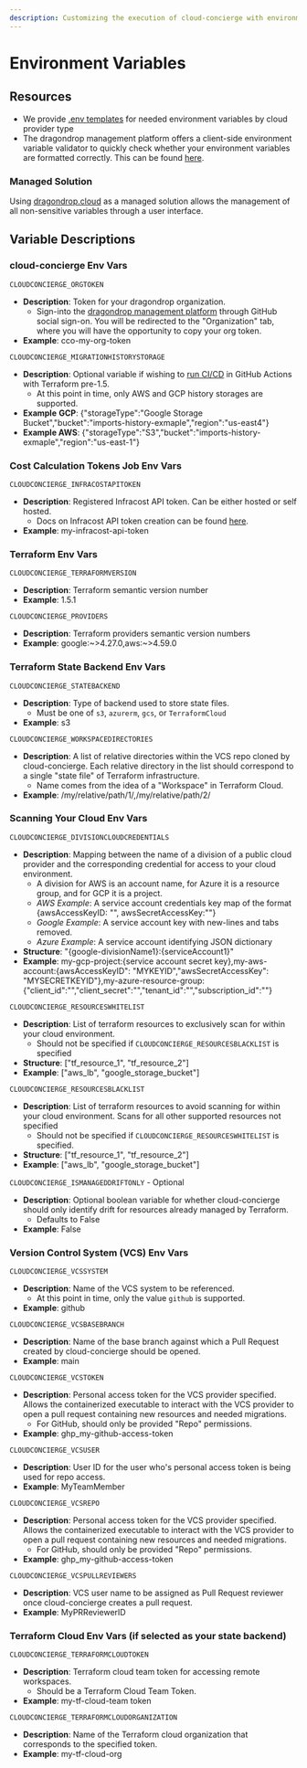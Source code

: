 ```yaml
---
description: Customizing the execution of cloud-concierge with environment variables
---
```


# Environment Variables

## Resources

* We provide [.env templates](https://github.com/dragondrop-cloud/cloud-concierge/tree/dev/examples/environments) for needed environment variables by cloud provider type
* The dragondrop management platform offers a client-side environment variable validator to quickly check whether your environment variables are formatted correctly. This can be found [here](https://app.dragondrop.cloud/env-var-validator).

### Managed Solution

Using [dragondrop.cloud](https://app.dragondrop.cloud) as a managed solution allows the management of all non-sensitive variables through a user interface.

## Variable Descriptions

### cloud-concierge Env Vars

`CLOUDCONCIERGE_ORGTOKEN`

* **Description**: Token for your dragondrop organization.
  * Sign-into the [dragondrop management platform](https://app.dragondrop.cloud) through GitHub social sign-on. You will be redirected to the "Organization" tab, where you will have the opportunity to copy your org token.
* **Example**: cco-my-org-token

`CLOUDCONCIERGE_MIGRATIONHISTORYSTORAGE`

* **Description**: Optional variable if wishing to [run CI/CD](running-imports-with-ci-cd.md) in GitHub Actions with Terraform pre-1.5.
  * At this point in time, only AWS and GCP history storages are supported.
* **Example** **GCP**: {"storageType":"Google Storage Bucket","bucket":"imports-history-exmaple","region":"us-east4"}
* **Example AWS**: {"storageType":"S3","bucket":"imports-history-exmaple","region":"us-east-1"}&#x20;

### Cost Calculation Tokens Job Env Vars

`CLOUDCONCIERGE_INFRACOSTAPITOKEN`

* **Description**: Registered Infracost API token. Can be either hosted or self hosted.
  * Docs on Infracost API token creation can be found [here](https://github.com/infracost/cloud-pricing-api).
* **Example**: my-infracost-api-token

### Terraform Env Vars

`CLOUDCONCIERGE_TERRAFORMVERSION`

* **Description**: Terraform semantic version number
* **Example**: 1.5.1

`CLOUDCONCIERGE_PROVIDERS`

* **Description**: Terraform providers semantic version numbers
* **Example**: google:\~>4.27.0,aws:\~>4.59.0

### Terraform State Backend Env Vars

`CLOUDCONCIERGE_STATEBACKEND`

* **Description**: Type of backend used to store state files.
  * Must be one of `s3`, `azurerm`, `gcs`, or  `TerraformCloud`&#x20;
* **Example**: s3

`CLOUDCONCIERGE_WORKSPACEDIRECTORIES`

* **Description**: A list of relative directories within the VCS repo cloned by cloud-concierge. Each relative directory in the list should correspond to a single "state file" of Terraform infrastructure.
  * Name comes from the idea of a "Workspace" in Terraform Cloud.
* **Example**: /my/relative/path/1/,/my/relative/path/2/

### Scanning Your Cloud Env Vars

`CLOUDCONCIERGE_DIVISIONCLOUDCREDENTIALS`

* **Description**: Mapping between the name of a division of a public cloud provider and the corresponding credential for access to your cloud environment.
  * A division for AWS is an account name, for Azure it is a resource group, and for GCP it is a project.
  * _AWS Example_: A service account credentials key map of the format {awsAccessKeyID: "", awsSecretAccessKey:""}
  * _Google Example_: A service account key with new-lines and tabs removed.
  * _Azure Example_: A service account identifying JSON dictionary
* **Structure**: "{google-divisionName1}:{serviceAccount1}"
* **Example**: my-gcp-project:{service account secret key},my-aws-account:{awsAccessKeyID": "MYKEYID","awsSecretAccessKey": "MYSECRETKEYID"},my-azure-resource-group:{"client\_id":"","client\_secret":"","tenant\_id":"","subscription\_id":""}

`CLOUDCONCIERGE_RESOURCESWHITELIST`

* **Description**: List of terraform resources to exclusively scan for within your cloud environment.
  * Should not be specified if `CLOUDCONCIERGE_RESOURCESBLACKLIST` is specified
* **Structure**: \["tf\_resource\_1", "tf\_resource\_2"]
* **Example**: \["aws\_lb", "google\_storage\_bucket"]

`CLOUDCONCIERGE_RESOURCESBLACKLIST`

* **Description**: List of terraform resources to avoid scanning for within your cloud environment. Scans for all other supported resources not specified
  * Should not be specified if `CLOUDCONCIERGE_RESOURCESWHITELIST` is specified.
* **Structure**: \["tf\_resource\_1", "tf\_resource\_2"]
* **Example**: \["aws\_lb", "google\_storage\_bucket"]

`CLOUDCONCIERGE_ISMANAGEDDRIFTONLY` - Optional

* **Description**: Optional boolean variable for whether cloud-concierge should only identify drift for resources already managed by Terraform.
  * Defaults to False
* **Example**: False

### Version Control System (VCS) Env Vars

`CLOUDCONCIERGE_VCSSYSTEM`

* **Description**: Name of the VCS system to be referenced.
  * At this point in time, only the value `github` is supported.
* **Example**: github

`CLOUDCONCIERGE_VCSBASEBRANCH`

* **Description**: Name of the base branch against which a Pull Request created by cloud-concierge should be opened.
* **Example**: main

`CLOUDCONCIERGE_VCSTOKEN`

* **Description**: Personal access token for the VCS provider specified. Allows the containerized executable to interact with the VCS provider to open a pull request containing new resources and needed migrations.
  * For GitHub, should only be provided "Repo" permissions.
* **Example**: ghp\_my-github-access-token

`CLOUDCONCIERGE_VCSUSER`

* **Description**: User ID for the user who's personal access token is being used for repo access.
* **Example**: MyTeamMember

`CLOUDCONCIERGE_VCSREPO`

* **Description**: Personal access token for the VCS provider specified. Allows the containerized executable to interact with the VCS provider to open a pull request containing new resources and needed migrations.
  * For GitHub, should only be provided "Repo" permissions.
* **Example**: ghp\_my-github-access-token

`CLOUDCONCIERGE_VCSPULLREVIEWERS`

* **Description**: VCS user name to be assigned as  Pull Request reviewer once cloud-concierge creates a pull request.
* **Example**: MyPRReviewerID

### Terraform Cloud Env Vars (if selected as your state backend)

`CLOUDCONCIERGE_TERRAFORMCLOUDTOKEN`

* **Description**: Terraform cloud team token for accessing remote workspaces.
  * Should be a Terraform Cloud Team Token.
* **Example**: my-tf-cloud-team token

`CLOUDCONCIERGE_TERRAFORMCLOUDORGANIZATION`

* **Description**: Name of the Terraform cloud organization that corresponds to the specified token.
* **Example**: my-tf-cloud-org

